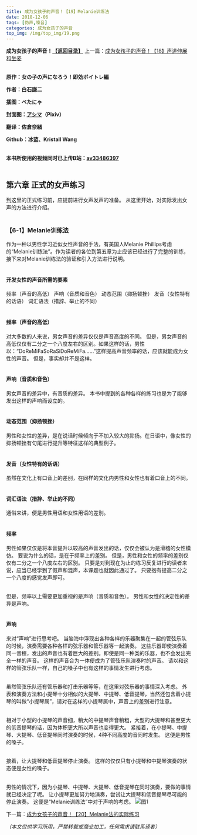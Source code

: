 ```yaml
---
title: 成为女孩子的声音！【19】Melanie训练法
date: 2018-12-06
tags: [伪声,嗓音]
categories: 成为女孩子的声音
top_img: /img/top_img/19.png
---
```

**成为女孩子的声音！[【返回目录】](/成为女孩子的声音/README/)**
上一篇：[成为女孩子的声音！【18】声道伸展和坐姿](/成为女孩子的声音/18/)<br><br>

**原作：女の子の声になろう！即効ボイトレ編**

**作者：白石謙二**   

**插图：べたにゃ**   

**封面图：[アシマ](https://www.pixiv.net/member.php?id=2642047
)（Pixiv）**

**翻译：佐倉奈緒**   

**Github：冰蓝、Kristall Wang** <br><br>

**本书所使用的视频同时已上传B站：[av33486397](https://www.bilibili.com/video/av33486397)**<br><br>

## 第六章 正式的女声练习
到这里的正式练习前，应提前进行女声发声的准备。
从这里开始，对实际发出女声的方法进行介绍。<br><br>

### 【6-1】Melanie训练法
作为一种以男性学习近似女性声音的手法，有美国人Melanie Phillips考虑的“Melanie训练法”。作为读者的各位到第五章为止应该已经进行了完整的训练，接下来对Melanie训练法的验证和引入方法进行说明。<br><br>

#### 开发女性的声音所需的要素
频率（声音的高低）
声响（音质和音色）
动态范围（抑扬顿挫）
发音（女性特有的话语）
词汇语法（措辞、举止的不同）<br><br>

#### 频率（声音的高低）
对大多数的人来说，男女声音的差异仅仅是声音高度的不同。
但是，男女声音的高低仅仅有二分之一个八度左右的区别。如果这样的话，男性以：“DoReMiFaSoRaSiDoReMiFa……”这样提高声音频率的话，应该就能成为女性的声音。
但是，事实却并不是这样。<br><br>

#### 声响（音质和音色）
男女声音的差异中，有音质的差异。
本书中提到的各种各样的练习也是为了能够发出这样的声响而设立的。<br><br>

#### 动态范围（抑扬顿挫）
男性和女性的差异，是在说话时候倾向于不加入较大的抑扬。在日语中，像女性的抑扬顿挫有句尾进行提升等特征这样的典型例子。<br><br>

#### 发音（女性特有的话语）
虽然在文化上有口音上的差别，在同样的文化内男性和女性也有着口音上的不同。<br><br>

#### 词汇语法（措辞、举止的不同）
通俗来讲，便是男性用语和女性用语的差别。<br><br>

#### 频率
男性如果仅仅是将本音提升以较高的声音发出的话，仅仅会被认为是滑稽的女性模仿。
要说为什么的话，是在于频率上的差别。
但是，男性和女性的频率的差别仅仅有二分之一个八度左右的区别。
只要是对到现在为止的练习反复进行的读者来说，应当已经学到了假声和混声，本课题也就因此通过了。
只要抱有提高二分之一个八度的感觉发声即可。<br><br>

但是，频率以上需要更加重视的是声响（音质和音色）。
男性和女性的决定性的差异是声响。<br><br>

#### 声响
来对“声响”进行思考吧。
当脑海中浮现出各种各样的乐器聚集在一起的管弦乐队的时候，演奏需要各种各样的弦乐器和管乐器等一起演奏。
这些乐器即使演奏着同一音程，发出的声音也有着巨大的差别。即使是同一种类的乐器，也不会发出完全一样的声音。
这样的声音合为一体便成为了管弦乐队演奏时的声音。
请以和这样的管弦乐队一样，自己的嗓子中也有这样的事情发生进行考虑。<br><br>

虽然管弦乐队还有管乐器和打击乐器等等，在这里对弦乐器的事情深入考虑。
外表和演奏方法和小提琴十分相似的大提琴、中提琴、低音提琴，当然还包含着小提琴的叫做“小提琴属”，请对在这样的小提琴属中，声音上的差别进行注意。<br><br>

相对于小型的小提琴的声音细，稍大的中提琴声音稍粗，大型的大提琴和甚至更大的低音提琴的话，因为体积更大所以声音也变得更大。
紧接着，在小提琴、中提琴、大提琴、低音提琴同时演奏的时候，4种不同高度的音同时发生。
这便是男性的嗓子。<br><br>

接着，让大提琴和低音提琴停止演奏。
这样的仅仅只有小提琴和中提琴演奏的状态便是女性的嗓子。<br><br>

男性的情况下，因为小提琴、中提琴、大提琴、低音提琴在同时演奏，要做的事情就已经决定了呢。
让小提琴更加努力地演奏，尝试让大提琴和低音提琴尽可能的停止演奏。
这便是“Melanie训练法”中对于声响的考虑。
![图1](/img/19/1.png)

下一篇：[成为女孩子的声音！【20】Melanie法的实际练习](/成为女孩子的声音/20/)

*（本文仅供学习所用，严禁转载或商业加工，任何需求请联系译者）*